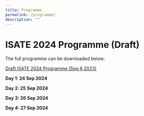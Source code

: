 ```yaml
---
title: Programme
permalink: /programme/
description: ""
---
```

# ISATE 2024 Programme (Draft)

The full programme can be downloaded below:

[Draft ISATE 2024 Programme (Sep 6 2023)](/files/draft%20isate%202024%20(sep%206%202023).pdf)


**Day 1: 24 Sep 2024**


**Day 2: 25 Sep 2024**


**Day 3: 26 Sep 2024**


**Day 4: 27 Sep 2024**